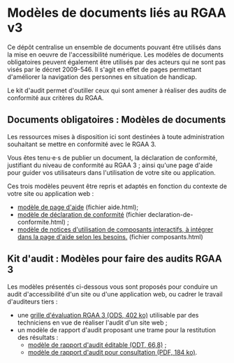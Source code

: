 # Modèles de documents liés au RGAA v3

Ce dépôt centralise un ensemble de documents pouvant être utilisés dans la mise en oeuvre de l'accessibilité numérique. Les modèles de documents obligatoires peuvent également être utilisés par des acteurs qui ne sont pas visés par le décret 2009-546. Il s'agit en effet de pages permettant d'améliorer la navigation des personnes en situation de handicap.

Le kit d'audit permet d'outiller ceux qui sont amener à réaliser des audits de conformité aux critères du RGAA.

## Documents obligatoires : Modèles de documents

Les ressources mises à disposition ici sont destinées à toute administration souhaitant se mettre en conformité avec le RGAA 3.

Vous êtes tenu⋅e⋅s de publier un document, la déclaration de conformité, justifiant du niveau de conformité au RGAA 3 ; ainsi qu'une page d'aide pour guider vos utilisateurs dans l'utilisation de votre site ou application.

Ces trois modèles peuvent être repris et adaptés en fonction du contexte de votre site ou application web :

* [modèle de page d'aide](http://disic.github.io/rgaa_modeles_documents/aide.html) (fichier aide.html);
* [modèle de déclaration de conformité](http://disic.github.io/rgaa_modeles_documents/declaration-de-conformite.html) (fichier declaration-de-conformite.html) ;
* [modèle de notices d'utilisation de composants interactifs, à intégrer dans la page d'aide selon les besoins.](http://disic.github.io/rgaa_modeles_documents/composants.html) (fichier composants.html)


## Kit d'audit : Modèles pour faire des audits RGAA 3

Les modèles présentés ci-dessous vous sont proposés pour conduire un audit d'accessibilité d'un site ou d'une application web, ou cadrer le travail d'auditeurs tiers :

* une [grille d'évaluation RGAA 3 (ODS, 402 ko)](https://github.com/DISIC/rgaa_modeles_documents/blob/master/rgaa3.0.grille-de-test-full.ods?raw=true) utilisable par des techniciens en vue de réaliser l'audit d'un site web ;
* un modèle de rapport d'audit proposant une trame pour la restitution des résultats :
  * [modèle de rapport d'audit éditable (ODT, 66,8)](https://github.com/DISIC/rgaa_modeles_documents/blob/master/rgaa3.0-rapportdaudit.odt?raw=true) ;
  * [modèle de rapport d'audit pour consultation (PDF, 184 ko)](https://github.com/DISIC/rgaa_modeles_documents/blob/master/rgaa3.0-rapportdaudit.pdf?raw=true).
